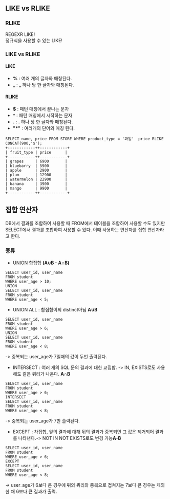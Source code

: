 ## LIKE vs RLIKE
### RLIKE
REGEXR LIKE!  
정규식을 사용할 수 있는 LIKE!  

### LIKE vs RLIKE
#### LIKE
- **%** : 여러 개의 글자와 매칭된다.
- **_** : **_** 하나 당 한 글자와 매칭된다.
#### RLIKE
- **$**  :  패턴 매칭에서 끝나는 문자
- **^**  :  패턴 매칭에서 시작하는 문자
- **.**  :  **.** 하나 당 한 글자와 매칭된다.
- **"*"**  :  여러개의 단어와 매칭 된다.
```
SELECT name, price FROM STORE WHERE product_type = '과일'  price RLIKE CONCAT(900,'$');
+------------++------------+
| fruit_type | price      |
+------------++------------+
| grapes     | 6900       |
| bluebarry  | 5900       |
| apple      | 2900       |
| plum       | 12900      |
| watermelon | 22900      |
| banana     | 3900       |
| mango      | 9900       |
+------------++------------+
```

## 집합 연산자 
DB에서 결과를 조합하여 사용할 때 FROM에서 테이블을 조합하여 사용할 수도 있지만 SELECT에서 결과를 조합하여 사용할 수 있다.
이때 사용하는 연산자를 집합 연산자라고 한다.
### 종류
- UNION 합집합 **(A∪B - A∩B)**
```
SELECT user_id, user_name
FROM student
WHERE user_age > 10;
UNION
SELECT user_id, user_name
FROM student
WHERE user_age < 5;
```
- UNION ALL : 합집합이되 distinct아님 **A∪B**
```
SELECT user_id, user_name
FROM student
WHERE user_age > 6;
UNION
SELECT user_id, user_name
FROM student
WHERE user_age < 8;
```
-> 중복되는 user_age가 7일때의 값이 두번 출력된다.
- INTERSECT : 여러 개의 SQL 문의 결과에 대한 교집합. -> IN, EXISTS로도 사용해도 같은 쿼리가 나온다. **A∩B**
```
SELECT user_id, user_name
FROM student
WHERE user_age > 6;
INTERSECT
SELECT user_id, user_name
FROM student
WHERE user_age < 8;
```
-> 중복되는 user_age가 7만 출력된다.
- EXCEPT : 차집합, 앞의 결과에 대해 뒤의 결과가 중복되면 그 값은 제거되어 결과를 나타낸다.-> NOT IN NOT EXISTS로도 변경 가능**A-B**
```
SELECT user_id, user_name
FROM student
WHERE user_age > 6;
EXCEPT
SELECT user_id, user_name
FROM student
WHERE user_age < 8;
```
-> user_age가 6보다 큰 경우에 뒤의 쿼리와 중복으로 겹쳐지는 7보다 큰 경우는 제외한 채 6보다 큰 결과가 출력.
